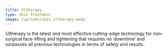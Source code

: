 ```yaml
---
title: Ultherapy
type: Skin Treatment
image: /uploads/skin_ultherapy.webp
---
```

Ultherapy is the latest and most effective cutting-edge technology for non-surgical face-lifting and tightening that requires no ‘downtime’ and surpasses all previous technologies in terms of safety and results.